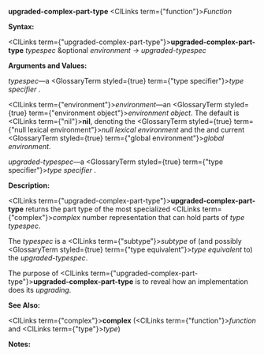 **upgraded-complex-part-type** <ClLinks  term={"function"}><i>Function</i></ClLinks> 



**Syntax:** 



<ClLinks  term={"upgraded-complex-part-type"}><b>upgraded-complex-part-type</b></ClLinks> *typespec* &amp;optional *environment → upgraded-typespec* 



**Arguments and Values:** 



*typespec*—a <GlossaryTerm styled={true} term={"type specifier"}><i>type specifier</i></GlossaryTerm> . 



<ClLinks  term={"environment"}><i>environment</i></ClLinks>—an <GlossaryTerm styled={true} term={"environment object"}><i>environment object</i></GlossaryTerm>. The default is <ClLinks  term={"nil"}><b>nil</b></ClLinks>, denoting the <GlossaryTerm styled={true} term={"null lexical environment"}><i>null lexical environment</i></GlossaryTerm> and the and current <GlossaryTerm styled={true} term={"global environment"}><i>global environment</i></GlossaryTerm>. 



*upgraded-typespec*—a <GlossaryTerm styled={true} term={"type specifier"}><i>type specifier</i></GlossaryTerm> . 



**Description:** 



<ClLinks  term={"upgraded-complex-part-type"}><b>upgraded-complex-part-type</b></ClLinks> returns the part type of the most specialized <ClLinks  term={"complex"}><i>complex</i></ClLinks> number representation that can hold parts of *type typespec*. 



The *typespec* is a <ClLinks  term={"subtype"}><i>subtype</i></ClLinks> of (and possibly <GlossaryTerm styled={true} term={"type equivalent"}><i>type equivalent</i></GlossaryTerm> to) the *upgraded-typespec*. 



The purpose of <ClLinks  term={"upgraded-complex-part-type"}><b>upgraded-complex-part-type</b></ClLinks> is to reveal how an implementation does its *upgrading*. 



**See Also:** 



<ClLinks  term={"complex"}><b>complex</b></ClLinks> (<ClLinks  term={"function"}><i>function</i></ClLinks> and <ClLinks  term={"type"}><i>type</i></ClLinks>) 



**Notes:** 



